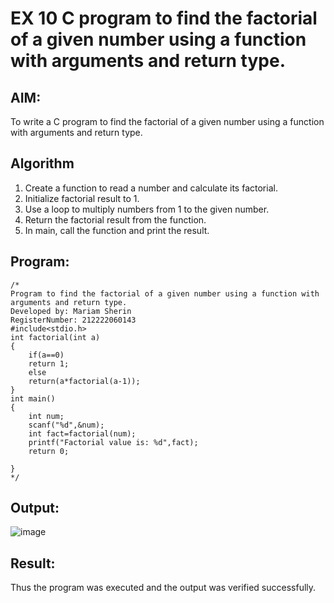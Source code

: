 # EX 10 C program to find the factorial of a given number using a function with arguments and return type.
## AIM:
To write a C program to find the factorial of a given number using a function with arguments and return type.

## Algorithm
1. Create a function to read a number and calculate its factorial.
2. Initialize factorial result to 1.
3. Use a loop to multiply numbers from 1 to the given number.
4. Return the factorial result from the function.
5. In main, call the function and print the result.
  

## Program:
```
/*
Program to find the factorial of a given number using a function with arguments and return type.
Developed by: Mariam Sherin
RegisterNumber: 212222060143
#include<stdio.h>
int factorial(int a)
{
    if(a==0)
    return 1;
    else
    return(a*factorial(a-1));
}
int main()
{
    int num;
    scanf("%d",&num);
    int fact=factorial(num);
    printf("Factorial value is: %d",fact);
    return 0;
    
}
*/
```

## Output:


![image](https://github.com/user-attachments/assets/15f4e401-81b6-4391-a3d3-8d49c86781ad)


## Result:
Thus the program was executed and the output was verified successfully.
